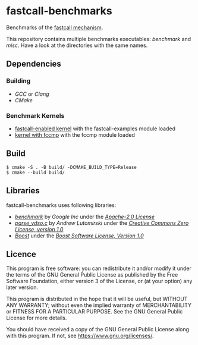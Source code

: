 # fastcall-benchmarks

Benchmarks of the [fastcall mechanism](https://github.com/vilaureu/linux/tree/fastcall).

This repository contains multiple benchmarks executables: _benchmark_ and _misc_.
Have a look at the directories with the same names.

## Dependencies

### Building

- _GCC_ or _Clang_
- _CMake_

### Benchmark Kernels

- [fastcall-enabled kernel](https://github.com/vilaureu/linux/tree/fastcall) with the fastcall-examples module loaded
- [kernel with fccmp](https://github.com/vilaureu/linux/tree/fccmp) with the fccmp module loaded

## Build

```
$ cmake -S . -B build/ -DCMAKE_BUILD_TYPE=Release
$ cmake --build build/
```

## Libraries

fastcall-benchmarks uses following libraries:

- [_benchmark_](https://github.com/google/benchmark) by _Google Inc_ under the [_Apache-2.0 License_](https://github.com/google/benchmark/blob/master/LICENSE)
- [_parse_vdso.c_](https://git.kernel.org/pub/scm/linux/kernel/git/torvalds/linux.git/tree/tools/testing/selftests/vDSO/parse_vdso.c?id=v5.11) by _Andrew Lutomirski_ under the [_Creative Commons Zero License, version 1.0_](http://creativecommons.org/publicdomain/zero/1.0/legalcode)
- [_Boost_](https://www.boost.org/) under the [_Boost Software License, Version 1.0_](https://www.boost.org/LICENSE_1_0.txt)

## Licence

This program is free software: you can redistribute it and/or modify
it under the terms of the GNU General Public License as published by
the Free Software Foundation, either version 3 of the License, or
(at your option) any later version.

This program is distributed in the hope that it will be useful,
but WITHOUT ANY WARRANTY; without even the implied warranty of
MERCHANTABILITY or FITNESS FOR A PARTICULAR PURPOSE. See the
GNU General Public License for more details.

You should have received a copy of the GNU General Public License
along with this program. If not, see <https://www.gnu.org/licenses/>.
